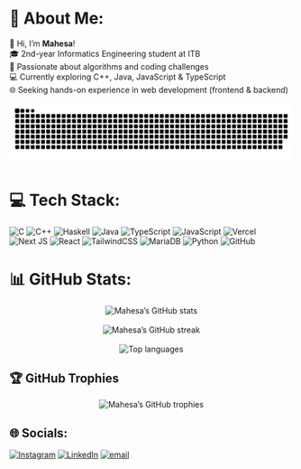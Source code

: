 # 💫 About Me:
👋 Hi, I’m **Mahesa**!  <br>🎓 2nd-year Informatics Engineering student at ITB  <br>🧩 Passionate about algorithms and coding challenges  <br>💻 Currently exploring C++, Java, JavaScript & TypeScript  <br>🌐 Seeking hands-on experience in web development (frontend & backend)  <br>

<picture>
  <source media="(prefers-color-scheme: dark)" srcset="https://raw.githubusercontent.com/mahesa005/mahesa005/output/github-snake-dark.svg" />
  <source media="(prefers-color-scheme: light)" srcset="https://raw.githubusercontent.com/mahesa005/mahesa005/output/github-snake.svg" />
  <img alt="github-snake" src="https://raw.githubusercontent.com/mahesa005/mahesa005/output/github-snake.svg" />
</picture>

# 💻 Tech Stack:
![C](https://img.shields.io/badge/c-%2300599C.svg?style=for-the-badge&logo=c&logoColor=white) ![C++](https://img.shields.io/badge/c++-%2300599C.svg?style=for-the-badge&logo=c%2B%2B&logoColor=white) ![Haskell](https://img.shields.io/badge/Haskell-5e5086?style=for-the-badge&logo=haskell&logoColor=white) ![Java](https://img.shields.io/badge/java-%23ED8B00.svg?style=for-the-badge&logo=openjdk&logoColor=white) ![TypeScript](https://img.shields.io/badge/typescript-%23007ACC.svg?style=for-the-badge&logo=typescript&logoColor=white) ![JavaScript](https://img.shields.io/badge/javascript-%23323330.svg?style=for-the-badge&logo=javascript&logoColor=%23F7DF1E) ![Vercel](https://img.shields.io/badge/vercel-%23000000.svg?style=for-the-badge&logo=vercel&logoColor=white) ![Next JS](https://img.shields.io/badge/Next-black?style=for-the-badge&logo=next.js&logoColor=white) ![React](https://img.shields.io/badge/react-%2320232a.svg?style=for-the-badge&logo=react&logoColor=%2361DAFB) ![TailwindCSS](https://img.shields.io/badge/tailwindcss-%2338B2AC.svg?style=for-the-badge&logo=tailwind-css&logoColor=white) ![MariaDB](https://img.shields.io/badge/MariaDB-003545?style=for-the-badge&logo=mariadb&logoColor=white) ![Python](https://img.shields.io/badge/python-3670A0?style=for-the-badge&logo=python&logoColor=ffdd54) ![GitHub](https://img.shields.io/badge/github-%23121011.svg?style=for-the-badge&logo=github&logoColor=white)
# 📊 GitHub Stats:
<p align="center">
  <img src="https://github-readme-stats.vercel.app/api?username=mahesa005&theme=tokyonight&hide_border=false&include_all_commits=false&count_private=true" alt="Mahesa’s GitHub stats" /><br/><br/>
  <img src="https://nirzak-streak-stats.vercel.app/?user=mahesa005&theme=tokyonight&hide_border=false" alt="Mahesa’s GitHub streak" /><br/><br/>
  <img src="https://github-readme-stats.vercel.app/api/top-langs/?username=mahesa005&theme=tokyonight&hide_border=false&include_all_commits=false&count_private=true&layout=compact" alt="Top languages" />
</p>


## 🏆 GitHub Trophies
<p align="center">
  <img src="https://github-profile-trophy.vercel.app/?username=mahesa005&theme=graywhite&no-frame=false&no-bg=true&margin-w=4" alt="Mahesa’s GitHub trophies" />
</p>

## 🌐 Socials:
[![Instagram](https://img.shields.io/badge/Instagram-%23E4405F.svg?logo=Instagram&logoColor=white)](https://instagram.com/mahesa005) [![LinkedIn](https://img.shields.io/badge/LinkedIn-%230077B5.svg?logo=linkedin&logoColor=white)](https://linkedin.com/in/mahesa-andre-2696002b8) [![email](https://img.shields.io/badge/Email-D14836?logo=gmail&logoColor=white)](mailto:mahesa0208@gmail.com) 


